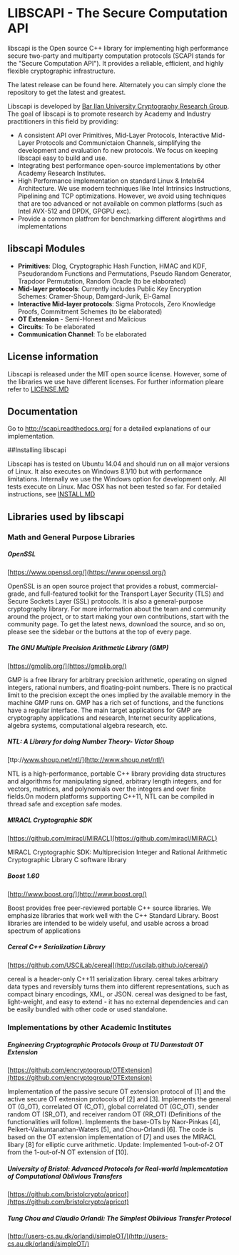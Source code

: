 # LIBSCAPI - The Secure Computation API

libscapi is the Open source C++ library for implementing high performance secure two-party and multiparty computation protocols (SCAPI stands for the "Secure Computation API"). It provides a reliable, efficient, and highly flexible cryptographic infrastructure.

The latest release can be found here. Alternately you can simply clone the repository to get the latest and greatest.

Libscapi is developed by [Bar Ilan University Cryptography Research Group](http://crypto.biu.ac.il/). The goal of libscapi is to promote research by Academy and Industry practitioners in this field by providing:

- A consistent API over Primitives, Mid-Layer Protocols, Interactive Mid-Layer Protocols and Communictaion Channels, simplifying the development and evaluation fo new protocols. We focus on keeping libscapi easy to build and use.
- Integrating best performance open-source implementations by other Academy Research Institutes.  
- High Performance implementation on standard Linux & Intelx64 Architecture. We use modern techniques like Intel Intrinsics Instructions, Pipelining and TCP optimizations. However, we avoid using techniques that are too advanced or not available on common platforms (such as Intel AVX-512 and DPDK, GPGPU exc).   
- Provide a common platfrom for benchmarking different alogirthms and implementations

## libscapi Modules
- __Primitives__: Dlog, Cryptographic Hash Function, HMAC and KDF, Pseudorandom Functions and Permutations, Pseudo Random Generator, Trapdoor Permutation, Random Oracle (to be elaborated)
- __Mid-layer protocols__: Currently includes Public Key Encryption Schemes: Cramer-Shoup, Damgard-Jurik, El-Gamal
- __Interactive Mid-layer protocols__: Sigma Protocols, Zero Knowledge Proofs, Commitment Schemes (to be elaborated)
- __OT Extension__ - Semi-Honest and Malicious 
- __Circuits__: To be elaborated
- __Communication Channel__: To be elaborated

## License information
Libscapi is released under the MIT open source license. However, some of the libraries we use have different licenses. For further information pleare refer to [LICENSE.MD](LICENSE.MD)

## Documentation

Go to http://scapi.readthedocs.org/ for a detailed explanations of our implementation.

##Installing libscapi

Libscapi has is tested on Ubuntu 14.04 and should run on all major versions of Linux. It also executes on Windows 8.1/10 but with performance limitations. Internally we use the Windows option for development only. All tests execute on Linux.
Mac OSX has not been tested so far. 
For detailed instructions, see [INSTALL.MD](INSTALL.MD)

## Libraries used by libscapi

### Math and General Purpose Libraries

##### OpenSSL
[https://www.openssl.org/](https://www.openssl.org/)

 OpenSSL is an open source project that provides a robust, commercial-grade, and full-featured toolkit for the Transport Layer Security (TLS) and Secure Sockets Layer (SSL) protocols. It is also a general-purpose cryptography library. For more information about the team and community around the project, or to start making your own contributions, start with the community page. To get the latest news, download the source, and so on, please see the sidebar or the buttons at the top of every page.

##### The GNU Multiple Precision Arithmetic Library (GMP)
[https://gmplib.org/](https://gmplib.org/)

GMP is a free library for arbitrary precision arithmetic, operating on signed integers, rational numbers, and floating-point numbers. There is no practical limit to the precision except the ones implied by the available memory in the machine GMP runs on. GMP has a rich set of functions, and the functions have a regular interface.
The main target applications for GMP are cryptography applications and research, Internet security applications, algebra systems, computational algebra research, etc.

##### NTL: A Library for doing Number Theory- Victor Shoup
[ttp://www.shoup.net/ntl/](http://www.shoup.net/ntl/)

 NTL is a high-performance, portable C++ library providing data structures and algorithms for manipulating signed, arbitrary length integers, and for vectors, matrices, and polynomials over the integers and over finite fields.On modern platforms supporting C++11, NTL can be compiled in thread safe and exception safe modes. 

##### MIRACL Cryptographic SDK
[https://github.com/miracl/MIRACL](https://github.com/miracl/MIRACL)

MIRACL Cryptographic SDK: Multiprecision Integer and Rational Arithmetic Cryptographic Library C software library

##### Boost 1.60
[http://www.boost.org/](http://www.boost.org/)

Boost provides free peer-reviewed portable C++ source libraries. We emphasize libraries that work well with the C++ Standard Library. Boost libraries are intended to be widely useful, and usable across a broad spectrum of applications

##### Cereal C++ Serialization Library
[https://github.com/USCiLab/cereal](http://uscilab.github.io/cereal/)

cereal is a header-only C++11 serialization library. cereal takes arbitrary data types and reversibly turns them into different representations, such as compact binary encodings, XML, or JSON. cereal was designed to be fast, light-weight, and easy to extend - it has no external dependencies and can be easily bundled with other code or used standalone.

### Implementations by other Academic Institutes

##### Engineering Cryptographic Protocols Group at TU Darmstadt OT Extension
[https://github.com/encryptogroup/OTExtension](https://github.com/encryptogroup/OTExtension)

Implementation of the passive secure OT extension protocol of [1] and the active secure OT extension protocols of [2] and [3]. Implements the general OT (G_OT), correlated OT (C_OT), global correlated OT (GC_OT), sender random OT (SR_OT), and receiver random OT (RR_OT) (Definitions of the functionalities will follow). Implements the base-OTs by Naor-Pinkas [4], Peikert-Vaikuntanathan-Waters [5], and Chou-Orlandi [6]. The code is based on the OT extension implementation of [7] and uses the MIRACL libary [8] for elliptic curve arithmetic. Update: Implemented 1-out-of-2 OT from the 1-out-of-N OT extension of [10].

##### University of Bristol: Advanced Protocols for Real-world Implementation of Computational Oblivious Transfers
[https://github.com/bristolcrypto/apricot](https://github.com/bristolcrypto/apricot)

##### Tung Chou and Claudio Orlandi: The Simplest Oblivious Transfer Protocol
[http://users-cs.au.dk/orlandi/simpleOT/](http://users-cs.au.dk/orlandi/simpleOT/)